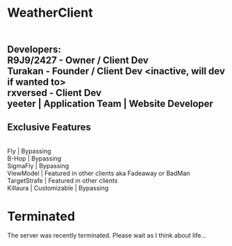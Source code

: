 # WeatherClient
<br> Developers:
<br> R9J9/2427 - Owner / Client Dev
<br> Turakan - Founder / Client Dev <inactive, will dev if wanted to>
<br> rxversed - Client Dev
<br> yeeter | Application Team | Website Developer
-----------
Exclusive Features
--------------
<br> Fly | Bypassing
<br> B-Hop | Bypassing
<br> SigmaFly | Bypassing
<br> ViewModel | Featured in other clients aka Fadeaway or BadMan
<br> TargetStrafe | Featured in other clients
<br> Killaura | Customizable | Bypassing
# Terminated
The server was recently terminated. Please wait as I think about life...
